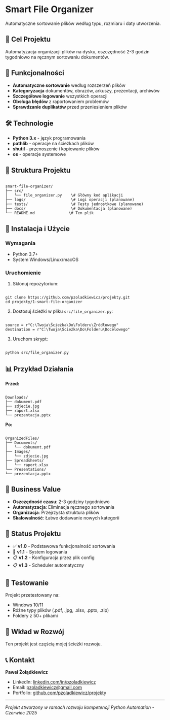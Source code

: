 # Smart File Organizer

Automatyczne sortowanie plików według typu, rozmiaru i daty utworzenia.

## 🎯 Cel Projektu

Automatyzacja organizacji plików na dysku, oszczędność 2-3 godzin tygodniowo na ręcznym sortowaniu dokumentów.

## 🚀 Funkcjonalności

- **Automatyczne sortowanie** według rozszerzeń plików
- **Kategoryzacja** dokumentów, obrazów, arkuszy, prezentacji, archiwów
- **Szczegółowe logowanie** wszystkich operacji
- **Obsługa błędów** z raportowaniem problemów
- **Sprawdzanie duplikatów** przed przeniesieniem plików

## 🛠️ Technologie

- **Python 3.x** - język programowania
- **pathlib** - operacje na ścieżkach plików
- **shutil** - przenoszenie i kopiowanie plików
- **os** - operacje systemowe

## 📁 Struktura Projektu

```

smart-file-organizer/
├── src/
│   └── file_organizer.py    \# Główny kod aplikacji
├── logs/                    \# Logi operacji (planowane)
├── tests/                   \# Testy jednostkowe (planowane)
├── docs/                    \# Dokumentacja (planowane)
└── README.md               \# Ten plik

```

## 🔧 Instalacja i Użycie

### Wymagania
- Python 3.7+
- System Windows/Linux/macOS

### Uruchomienie
1. Sklonuj repozytorium:
```

git clone https://github.com/pzoladkiewicz/projekty.git
cd projekty/1-smart-file-organizer

```

2. Dostosuj ścieżki w pliku `src/file_organizer.py`:
```

source = r"C:\Twoja\Ścieżka\Do\Folderu\Źródłowego"
destination = r"C:\Twoja\Ścieżka\Do\Folderu\Docelowego"

```

3. Uruchom skrypt:
```

python src/file_organizer.py

```

## 📊 Przykład Działania

**Przed:**
```

Downloads/
├── dokument.pdf
├── zdjecie.jpg
├── raport.xlsx
└── prezentacja.pptx

```

**Po:**
```

OrganizedFiles/
├── Documents/
│   └── dokument.pdf
├── Images/
│   └── zdjecie.jpg
├── Spreadsheets/
│   └── raport.xlsx
└── Presentations/
└── prezentacja.pptx

```

## 🎯 Business Value

- **Oszczędność czasu**: 2-3 godziny tygodniowo
- **Automatyzacja**: Eliminacja ręcznego sortowania
- **Organizacja**: Przejrzysta struktura plików
- **Skalowalność**: Łatwe dodawanie nowych kategorii

## 🔄 Status Projektu

- ✅ **v1.0** - Podstawowa funkcjonalność sortowania
- 🔄 **v1.1** - System logowania
- 📋 **v1.2** - Konfiguracja przez plik config
- 📋 **v1.3** - Scheduler automatyczny

## 🧪 Testowanie

Projekt przetestowany na:
- Windows 10/11
- Różne typy plików (.pdf, .jpg, .xlsx, .pptx, .zip)
- Foldery z 50+ plikami

## 🤝 Wkład w Rozwój

Ten projekt jest częścią mojej ścieżki rozwoju.


## 📞 Kontakt

**Paweł Żołądkiewicz**
- LinkedIn: [linkedin.com/in/pzoladkiewicz](https://linkedin.com/in/pzoladkiewicz)
- Email: pzoladkiewicz@gmail.com
- Portfolio: [github.com/pzoladkiewicz/projekty](https://github.com/pzoladkiewicz/projekty)

---
*Projekt stworzony w ramach rozwoju kompetencji Python Automation - Czerwiec 2025*
```
